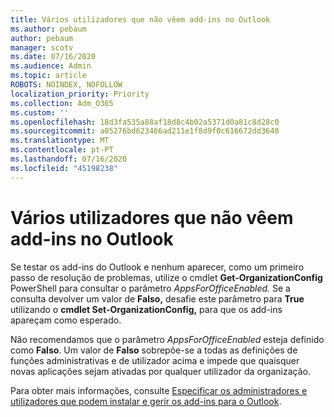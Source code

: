 ```yaml
---
title: Vários utilizadores que não vêem add-ins no Outlook
ms.author: pebaum
author: pebaum
manager: scotv
ms.date: 07/16/2020
ms.audience: Admin
ms.topic: article
ROBOTS: NOINDEX, NOFOLLOW
localization_priority: Priority
ms.collection: Adm_O365
ms.custom: ''
ms.openlocfilehash: 18d3fa535a88af18d8c4b02a5371d0a81c8d28c0
ms.sourcegitcommit: a05276bd623466ad211e1f8d9f0c616672dd3640
ms.translationtype: MT
ms.contentlocale: pt-PT
ms.lasthandoff: 07/16/2020
ms.locfileid: "45198238"
---
```

# <a name="multiple-users-not-seeing-add-ins-in-outlook"></a>Vários utilizadores que não vêem add-ins no Outlook

Se testar os add-ins do Outlook e nenhum aparecer, como um primeiro passo de resolução de problemas, utilize o cmdlet **Get-OrganizationConfig** PowerShell para consultar o parâmetro _AppsForOfficeEnabled._ Se a consulta devolver um valor de **Falso,** desafie este parâmetro para **True** utilizando o **cmdlet Set-OrganizationConfig,** para que os add-ins apareçam como esperado.

Não recomendamos que o parâmetro _AppsForOfficeEnabled_ esteja definido como **Falso**. Um valor de **Falso** sobrepõe-se a todas as definições de funções administrativas e de utilizador acima e impede que quaisquer novas aplicações sejam ativadas por qualquer utilizador da organização.

Para obter mais informações, consulte [Especificar os administradores e utilizadores que podem instalar e gerir os add-ins para o Outlook](https://docs.microsoft.com/exchange/clients-and-mobile-in-exchange-online/add-ins-for-outlook/specify-who-can-install-and-manage-add-ins#user-roles).